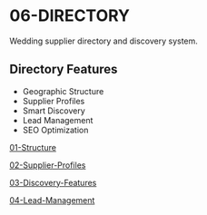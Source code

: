 # 06-DIRECTORY

Wedding supplier directory and discovery system.

## Directory Features

- Geographic Structure
- Supplier Profiles
- Smart Discovery
- Lead Management
- SEO Optimization

[01-Structure](06-DIRECTORY%2024aca879f68d81a5a4f9cc7795565d9a/01-Structure%2024bca879f68d81dbb095c55f991c698f.md)

[02-Supplier-Profiles](06-DIRECTORY%2024aca879f68d81a5a4f9cc7795565d9a/02-Supplier-Profiles%2024bca879f68d81cba0cac8652275a4e7.md)

[03-Discovery-Features](06-DIRECTORY%2024aca879f68d81a5a4f9cc7795565d9a/03-Discovery-Features%2024bca879f68d810b89a6ff7cedab5e7a.md)

[04-Lead-Management](06-DIRECTORY%2024aca879f68d81a5a4f9cc7795565d9a/04-Lead-Management%2024bca879f68d81888833f22e5e436321.md)